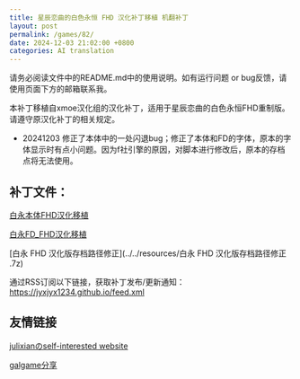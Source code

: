 ```yaml
---
title: 星辰恋曲的白色永恒 FHD 汉化补丁移植 机翻补丁
layout: post
permalink: /games/82/
date: 2024-12-03 21:02:00 +0800
categories: AI translation
---
```



请务必阅读文件中的README.md中的使用说明。如有运行问题 or bug反馈，请使用页面下方的邮箱联系我。

本补丁移植自xmoe汉化组的汉化补丁，适用于星辰恋曲的白色永恒FHD重制版。请遵守原汉化补丁的相关规定。
- 20241203 修正了本体中的一处闪退bug；修正了本体和FD的字体，原本的字体显示时有点小问题。因为f社引擎的原因，对脚本进行修改后，原本的存档点将无法使用。

## 补丁文件：

[白永本体FHD汉化移植](../../resources/白永本体FHD汉化移植.rar)

 

[白永FD_FHD汉化移植](../../resources/白永FD_FHD汉化移植.rar)

 

[白永 FHD 汉化版存档路径修正](../../resources/白永 FHD 汉化版存档路径修正 .7z)

 

通过RSS订阅以下链接，获取补丁发布/更新通知：https://jyxjyx1234.github.io/feed.xml

## 友情链接

[julixianのself-interested website](https://julixian-siw.worldsystem.top/) 

[galgame分享](https://t.me/galgpt)